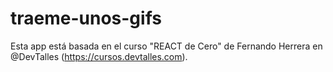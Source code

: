 # traeme-unos-gifs

Esta app está basada en el curso "REACT de Cero" de Fernando Herrera en @DevTalles (https://cursos.devtalles.com).
